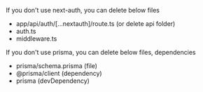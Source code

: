 If you don't use next-auth, you can delete below files
- app/api/auth/[...nextauth]/route.ts (or delete api folder)
- auth.ts
- middleware.ts

If you don't use prisma, you can delete below files, dependencies 
- prisma/schema.prisma (file)
- @prisma/client (dependency)
- prisma (devDependency)


